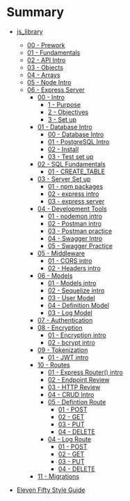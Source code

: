 # Summary
* [js_library]()
    * [00 - Prework]()
    * [01 - Fundamentals]()
    * [02 - API Intro]()
    * [03 - Objects]()
    * [04 - Arrays]()
    * [05 - Node Intro]()
    * [06 - Express Server]()
        * [00 - Intro ]()
            * [1 - Purpose]()
            * [2 - Objectives]()
            * [3 - Set up]()
        * [01 - Database Intro]()
            * [00 - Database Intro]()
            * [01 - PostgreSQL Intro]()
            * [02 - Install]()
            * [03 - Test set up]()
        * [02 - SQL Fundamentals]()
            * [01 - CREATE_TABLE]()
        * [03 - Server Set up]()
            * [01 - npm packages]()
            * [02 - express intro]()
            * [03 - express server]()
        * [04 - Development Tools]()
            * [01 - nodemon intro]()
            * [02 - Postman intro]()
            * [03 - Postman practice]()
            * [04 - Swagger Intro]()
            * [05 - Swagger Practice]()
        * [05 - Middleware]()
            * [01 - CORS intro]()
            * [02 - Headers intro]()
        * [06 - Models]()
            * [01 - Models intro]()
            * [02 - Sequelize intro]()
            * [03 - User Model]()
            * [04 - Definition Model]()
            * [03 - Log Model]()
        * [07 - Authentication]()
        * [08 - Encryption]()
            * [01 - Encryption intro]()
            * [02 - bcrypt intro]()   
        * [09 - Tokenization]()
            * [01 - JWT intro]()
        * [10 - Routes]()
            * [01 - Express Router() intro]()
            * [02 - Endpoint Review]()
            * [03 - HTTP Review]()
            * [04 - CRUD Intro]()
            * [05 - Defintion Route]()
                * [01 - POST]()
                * [02 - GET]()
                * [03 - PUT]()
                * [04 - DELETE]()
            * [04 - Log Route]()
                * [01 - POST]()
                * [02 - GET]()
                * [03 - PUT]()
                * [04 - DELETE]()
        * [11 - Migrations]()
   

* [Eleven Fifty Style Guide](StyleGuide/StyleGuide.md)